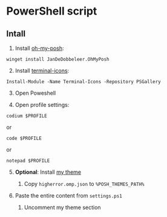 # PowerShell script

## Intall

1. Install [oh-my-posh](https://ohmyposh.dev/):

```pwsh
winget install JanDeDobbeleer.OhMyPosh
```

2. Install [terminal-icons](https://github.com/devblackops/Terminal-Icons):

```pwsh
Install-Module -Name Terminal-Icons -Repository PSGallery
```

3. Open Poweshell

4. Open profile settings:

```pwsh
codium $PROFILE
```

or

```pwsh
code $PROFILE
```
or

```pwsh
notepad $PROFILE
```

5. **Optional**: Install [my theme](./higherror.omp.json)
   1. Copy `higherror.omp.json` to `%POSH_THEMES_PATH%`

6. Paste the entire content from `settings.ps1`
   1. Uncomment my theme section

